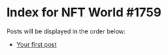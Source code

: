 # Index for NFT World #1759
Posts will be displayed in the order below:

- [Your first post](./001-first.md)

